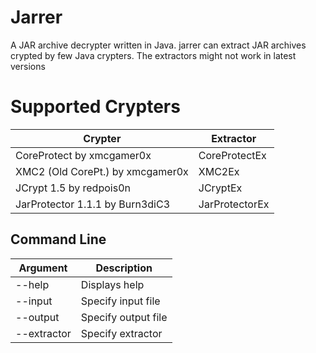 # Jarrer

A JAR archive decrypter written in Java. jarrer can extract JAR archives crypted by few Java crypters. The extractors might not work in latest versions

# Supported Crypters
| Crypter | Extractor |
| --- | --- |
| CoreProtect by xmcgamer0x | CoreProtectEx |
| XMC2 (Old CorePt.) by xmcgamer0x | XMC2Ex |
| JCrypt 1.5 by redpois0n | JCryptEx |
| JarProtector 1.1.1 by Burn3diC3 | JarProtectorEx |

## Command Line
| Argument | Description |
| --- | --- |
| --help | Displays help |
| --input | Specify input file |
| --output | Specify output file |
| --extractor | Specify extractor |
